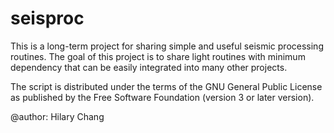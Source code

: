 # seisproc

This is a long-term project for sharing simple and useful seismic processing routines. The goal of this project is to share light routines with minimum dependency that can be easily integrated into many other projects.

The script is distributed under the terms of the GNU General Public License as 
published by the Free Software Foundation (version 3 or later version).

@author: Hilary Chang
